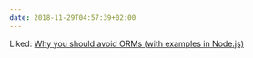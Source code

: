 ```yaml
---
date: 2018-11-29T04:57:39+02:00
---
```


Liked: [Why you should avoid ORMs (with examples in Node.js)](https://blog.logrocket.com/why-you-should-avoid-orms-with-examples-in-node-js-e0baab73fa5)
